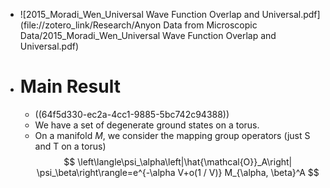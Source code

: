- ![2015_Moradi_Wen_Universal Wave Function Overlap and Universal.pdf](file://zotero_link/Research/Anyon Data from Microscopic Data/2015_Moradi_Wen_Universal Wave Function Overlap and Universal.pdf)
- # Main Result
	- ((64f5d330-ec2a-4cc1-9885-5bc742c94388))
	- We have a set of degenerate ground states on a torus.
	- On a manifold $M$, we consider the mapping group operators (just S and T on a torus)
	  $$
	  \left\langle\psi_\alpha\left|\hat{\mathcal{O}}_A\right| \psi_\beta\right\rangle=e^{-\alpha V+o(1 / V)} M_{\alpha, \beta}^A
	  $$